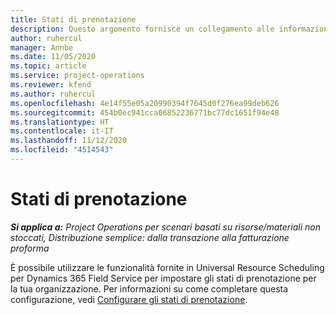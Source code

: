 ```yaml
---
title: Stati di prenotazione
description: Questo argomento fornisce un collegamento alle informazioni su come prenotare gli stati in Project Operations.
author: ruhercul
manager: Annbe
ms.date: 11/05/2020
ms.topic: article
ms.service: project-operations
ms.reviewer: kfend
ms.author: ruhercul
ms.openlocfilehash: 4e14f55e05a20990394f7645d0f276ea99deb626
ms.sourcegitcommit: 454b0ec941cca06852236771bc77dc1651f94e48
ms.translationtype: HT
ms.contentlocale: it-IT
ms.lasthandoff: 11/12/2020
ms.locfileid: "4514543"
---
```

# <a name="booking-statuses"></a>Stati di prenotazione

_**Si applica a:** Project Operations per scenari basati su risorse/materiali non stoccati, Distribuzione semplice: dalla transazione alla fatturazione proforma_

È possibile utilizzare le funzionalità fornite in Universal Resource Scheduling per Dynamics 365 Field Service per impostare gli stati di prenotazione per la tua organizzazione. Per informazioni su come completare questa configurazione, vedi [Configurare gli stati di prenotazione](https://docs.microsoft.com/dynamics365/field-service/set-up-booking-statuses).

